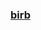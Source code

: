 ### [birb](https://rentry.co/agaporni)
<img alt="" src=https://i.pinimg.com/736x/47/e1/b0/47e1b06c26c9237d1d67d8ec234bdbb0.jpg>
